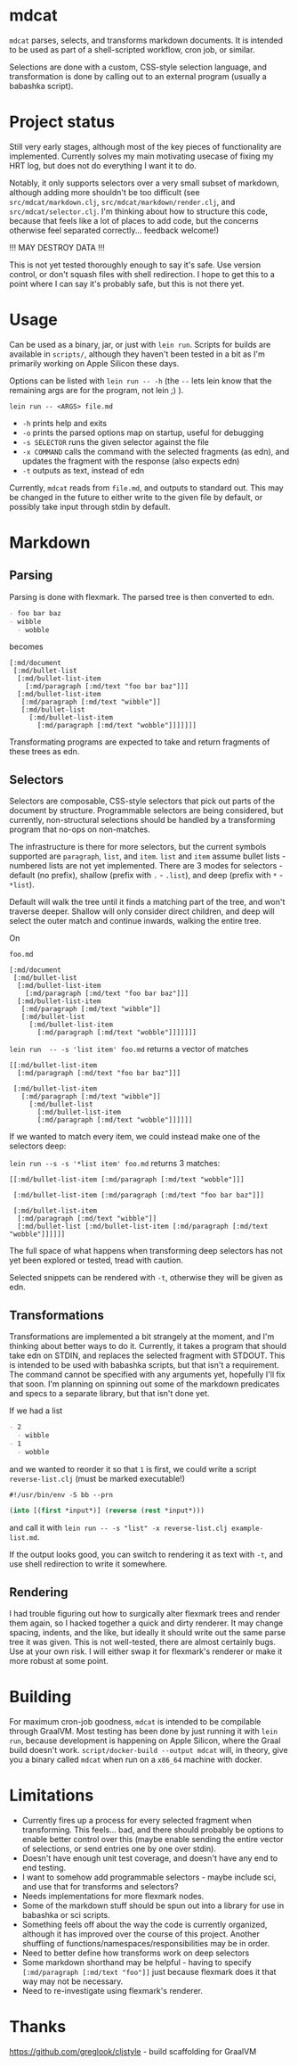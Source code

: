 # mdcat
`mdcat` parses, selects, and transforms markdown documents. It is intended to be used as part of a shell-scripted workflow, cron job, or similar.

Selections are done with a custom, CSS-style selection language, and transformation is done by calling out to an external program (usually a babashka script).

# Project status
Still very early stages, although most of the key pieces of functionality are implemented. Currently solves my main motivating usecase of fixing my HRT log, but does not do everything I want it to do.

Notably, it only supports selectors over a very small subset of markdown, although adding more shouldn't be too difficult (see `src/mdcat/markdown.clj`, `src/mdcat/markdown/render.clj`, and `src/mdcat/selector.clj`. I'm thinking about how to structure this code, because that feels like a lot of places to add code, but the concerns otherwise feel separated correctly... feedback welcome!)

!!! MAY DESTROY DATA !!!

This is not yet tested thoroughly enough to say it's safe. Use version control, or don't squash files with shell redirection. I hope to get this to a point where I can say it's probably safe, but this is not there yet.

# Usage
Can be used as a binary, jar, or just with `lein run`. Scripts for builds are available in `scripts/`, although they haven't been tested in a bit as I'm primarily working on Apple Silicon these days.

Options can be listed with `lein run -- -h` (the `--` lets lein know that the remaining args are for the program, not lein ;) ).

`lein run -- <ARGS> file.md`

- `-h` prints help and exits
- `-o` prints the parsed options map on startup, useful for debugging
- `-s SELECTOR` runs the given selector against the file
- `-x COMMAND` calls the command with the selected fragments (as edn), and updates the fragment with the response (also expects edn)
- `-t` outputs as text, instead of edn

Currently, `mdcat` reads from `file.md`, and outputs to standard out. This may be changed in the future to either write to the given file by default, or possibly take input through stdin by default.

# Markdown
## Parsing
Parsing is done with flexmark. The parsed tree is then converted to edn.

```markdown
- foo bar baz
- wibble
  - wobble
```

becomes

```edn
[:md/document
 [:md/bullet-list
  [:md/bullet-list-item
    [:md/paragraph [:md/text "foo bar baz"]]]
  [:md/bullet-list-item
   [:md/paragraph [:md/text "wibble"]]
   [:md/bullet-list
     [:md/bullet-list-item
       [:md/paragraph [:md/text "wobble"]]]]]]]
```

Transformating programs are expected to take and return fragments of these trees as edn.

## Selectors
Selectors are composable, CSS-style selectors that pick out parts of the document by structure. Programmable selectors are being considered, but currently, non-structural selections should be handled by a transforming program that no-ops on non-matches.

The infrastructure is there for more selectors, but the current symbols supported are `paragraph`, `list`, and `item`. `list` and `item` assume bullet lists - numbered lists are not yet implemented. There are 3 modes for selectors - default (no prefix), shallow (prefix with `.` - `.list`), and deep (prefix with `*` - `*list`).

Default will walk the tree until it finds a matching part of the tree, and won't traverse deeper. Shallow will only consider direct children, and deep will select the outer match and continue inwards, walking the entire tree.

On


```edn
foo.md

[:md/document
 [:md/bullet-list
  [:md/bullet-list-item
    [:md/paragraph [:md/text "foo bar baz"]]]
  [:md/bullet-list-item
   [:md/paragraph [:md/text "wibble"]]
   [:md/bullet-list
     [:md/bullet-list-item
       [:md/paragraph [:md/text "wobble"]]]]]]]
```

`lein run  -- -s 'list item' foo.md` returns a vector of matches

```edn
[[:md/bullet-list-item
  [:md/paragraph [:md/text "foo bar baz"]]]

 [:md/bullet-list-item
   [:md/paragraph [:md/text "wibble"]]
     [:md/bullet-list
       [:md/bullet-list-item
       [:md/paragraph [:md/text "wobble"]]]]]]
```

If we wanted to match every item, we could instead make one of the selectors deep:

`lein run --s -s '*list item' foo.md` returns 3 matches:

```edn
[[:md/bullet-list-item [:md/paragraph [:md/text "wobble"]]]

 [:md/bullet-list-item [:md/paragraph [:md/text "foo bar baz"]]]

 [:md/bullet-list-item
  [:md/paragraph [:md/text "wibble"]]
  [:md/bullet-list [:md/bullet-list-item [:md/paragraph [:md/text "wobble"]]]]]]
```

The full space of what happens when transforming deep selectors has not yet been explored or tested, tread with caution.

Selected snippets can be rendered with `-t`, otherwise they will be given as edn.

## Transformations
Transformations are implemented a bit strangely at the moment, and I'm thinking about better ways to do it. Currently, it takes a program that should take edn on STDIN, and replaces the selected fragment with STDOUT. This is intended to be used with babashka scripts, but that isn't a requirement. The command cannot be specified with any arguments yet, hopefully I'll fix that soon. I'm planning on spinning out some of the markdown predicates and specs to a separate library, but that isn't done yet.

If we had a list

```markdown
- 2
  - wibble
- 1
  - wobble
```

and we wanted to reorder it so that `1` is first, we could write a script `reverse-list.clj` (must be marked executable!)

```clojure
#!/usr/bin/env -S bb --prn

(into [(first *input*)] (reverse (rest *input*)))
```

and call it with `lein run -- -s "list" -x reverse-list.clj example-list.md`.

If the output looks good, you can switch to rendering it as text with `-t`, and use shell redirection to write it somewhere.

## Rendering
I had trouble figuring out how to surgically alter flexmark trees and render them again, so I hacked together a quick and dirty renderer. It may change spacing, indents, and the like, but ideally it should write out the same parse tree it was given. This is not well-tested, there are almost certainly bugs. Use at your own risk. I will either swap it for flexmark's renderer or make it more robust at some point.

# Building
For maximum cron-job goodness, `mdcat` is intended to be compilable through GraalVM. Most testing has been done by just running it with `lein run`, because development is happening on Apple Silicon, where the Graal build doesn't work. `script/docker-build --output mdcat` will, in theory, give you a binary called `mdcat` when run on a `x86_64` machine with docker.

# Limitations
- Currently fires up a process for every selected fragment when transforming. This feels... bad, and there should probably be options to enable better control over this (maybe enable sending the entire vector of selections, or send entries one by one over stdin).
- Doesn't have enough unit test coverage, and doesn't have any end to end testing.
- I want to somehow add programmable selectors - maybe include sci, and use that for transforms and selectors?
- Needs implementations for more flexmark nodes.
- Some of the markdown stuff should be spun out into a library for use in babashka or sci scripts.
- Something feels off about the way the code is currently organized, although it has improved over the course of this project. Another shuffling of functions/namespaces/responsibilities may be in order.
- Need to better define how transforms work on deep selectors
- Some markdown shorthand may be helpful - having to specify `[:md/paragraph [:md/text "foo"]]` just because flexmark does it that way may not be necessary.
- Need to re-investigate using flexmark's renderer.

# Thanks
https://github.com/greglook/cljstyle - build scaffolding for GraalVM
